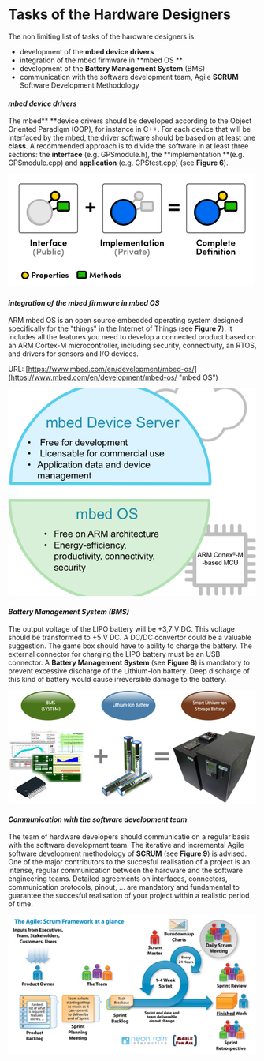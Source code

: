 # Tasks of the Hardware Designers

The non limiting list of tasks of the hardware designers is:

* development of the **mbed device drivers**
* integration of the mbed firmware in **mbed OS **
* development of the **Battery Management System** \(BMS\)
* communication with the software development team, Agile **SCRUM** Software Development Methodology

#### _mbed device drivers_

The mbed** **device drivers should be developed according to the Object Oriented Paradigm \(OOP\), for instance in C++. For each device that will be interfaced by the mbed, the driver software should be based on at least one **class**. A recommended approach is to divide the software in at least three sections: the **interface** \(e.g. GPSmodule.h\), the **implementation **\(e.g. GPSmodule.cpp\) and **application** \(e.g. GPStest.cpp\) \(see **Figure 6**\).

![OOP Interface/Implementation approach](/assets/OOP.png)

#### _integration of the mbed firmware in mbed OS_

ARM mbed OS is an open source embedded operating system designed specifically for the "things" in the Internet of Things \(see **Figure 7**\). It includes all the features you need to develop a connected product based on an ARM Cortex-M microcontroller, including security, connectivity, an RTOS, and drivers for sensors and I/O devices.

URL: [https://www.mbed.com/en/development/mbed-os/](https://www.mbed.com/en/development/mbed-os/ "mbed OS")

![mbed OS](/assets/mbed_os_server.png)

#### _**Battery Management System \(BMS\)**_

The output voltage of the LIPO battery will be +3,7 V DC. This voltage should be transformed to +5 V DC. A DC/DC convertor could be a valuable suggestion. The game box should have to ability to charge the battery. The external connector for charging the LIPO battery must be an USB connector. A **Battery Management System** \(see **Figure 8**\) is mandatory to prevent excessive discharge of the Lithium-Ion battery. Deep discharge of this kind of battery would cause irreversible damage to the battery.

![Lithium-Ion Battery Management System](/assets/BMS2.jpg)

#### _**Communication with the software development team**_

The team of hardware developers should communicatie on a regular basis with the software development team. The iterative and incremental Agile software development methodology of **SCRUM** \(see **Figure 9**\) is advised. One of the major contributors to the succesful realisation of  a project is an intense, regular communication between the hardware and the software engineering teams. Detailed agreements on interfaces, connectors, communication protocols, pinout, ... are mandatory and fundamental to guarantee the succesful realisation of your project within a realistic period of time.

![the Agile SCRUM Methodology of software development](/assets/SCRUM.jpg)

